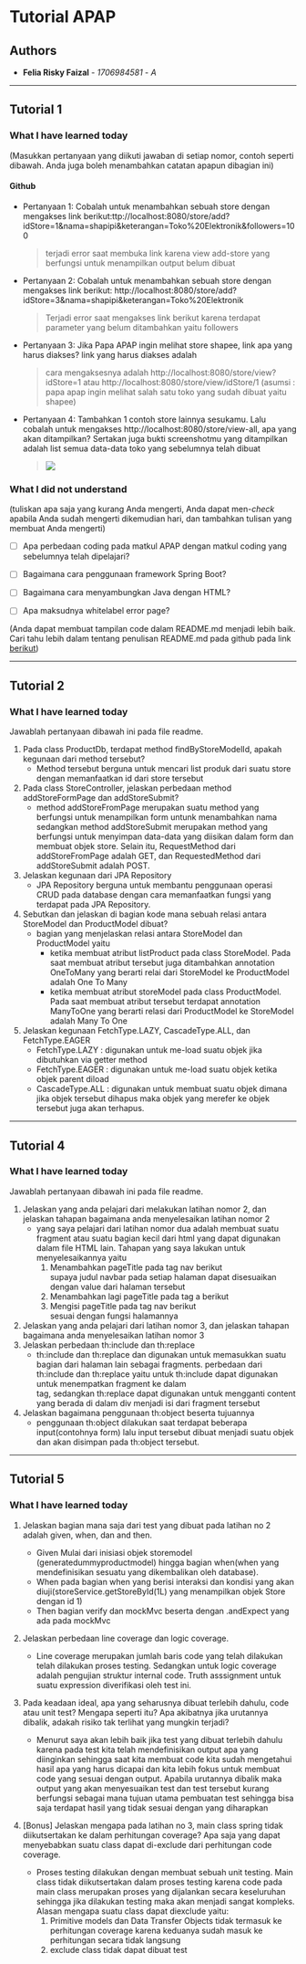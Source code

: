 # Tutorial APAP
## Authors

* **Felia Risky Faizal** - *1706984581* - *A*

---
## Tutorial 1
### What I have learned today
(Masukkan pertanyaan yang diikuti jawaban di setiap nomor, contoh seperti dibawah. Anda juga boleh
menambahkan catatan apapun dibagian ini)
#### Github

-   Pertanyaan 1: Cobalah untuk menambahkan sebuah store dengan mengakses link
    berikut:ttp://localhost:8080/store/add?idStore=1&nama=shapipi&keterangan=Toko%20Elektronik&followers=100
    >terjadi error saat membuka link karena view add-store yang berfungsi untuk menampilkan output belum dibuat


-   Pertanyaan 2: Cobalah untuk menambahkan sebuah store dengan mengakses link berikut: http://localhost:8080/store/add?idStore=3&nama=shapipi&keterangan=Toko%20Elektronik
    >Terjadi error saat mengakses link berikut karena terdapat parameter yang belum ditambahkan yaitu followers

-   Pertanyaan 3: Jika Papa APAP ingin melihat store shapee, link apa yang harus diakses? link yang harus diakses adalah 
    >cara mengaksesnya adalah http://localhost:8080/store/view?idStore=1 atau http://localhost:8080/store/view/idStore/1
    (asumsi : papa apap ingin melihat salah satu toko yang sudah dibuat yaitu shapee)


-   Pertanyaan 4: Tambahkan 1 contoh store lainnya sesukamu. Lalu cobalah untuk mengakses http://localhost:8080/store/view-all, apa yang akan ditampilkan? Sertakan juga bukti screenshotmu yang ditampilkan adalah list semua data-data toko yang sebelumnya telah dibuat
    > ![](https://i.ibb.co/zXh3Xwz/Capture.png)

### What I did not understand
(tuliskan apa saja yang kurang Anda mengerti, Anda dapat men-_check_ apabila Anda sudah mengerti
dikemudian hari, dan tambahkan tulisan yang membuat Anda mengerti)
- [ ] Apa perbedaan coding pada matkul APAP dengan matkul coding yang sebelumnya telah dipelajari?
- [ ] Bagaimana cara penggunaan framework Spring Boot?
- [ ] Bagaimana cara menyambungkan Java dengan HTML?
- [ ] Apa maksudnya whitelabel error page?


(Anda dapat membuat tampilan code dalam README.md menjadi lebih baik. Cari tahu lebih dalam
tentang penulisan README.md pada github pada link
[berikut](https://help.github.com/en/articles/basic-writing-and-formatting-syntax))

---

## Tutorial 2
### What I have learned today
Jawablah pertanyaan dibawah ini pada file readme.
1.  Pada class ProductDb, terdapat method findByStoreModelId, apakah kegunaan dari method
    tersebut?
    - Method tersebut berguna untuk mencari list produk dari suatu store dengan memanfaatkan
    id dari store tersebut
2.  Pada class StoreController, jelaskan perbedaan method addStoreFormPage dan
    addStoreSubmit?
    - method addStoreFromPage merupakan suatu method yang berfungsi untuk menampilkan form untunk menambahkan nama sedangkan
    method addStoreSubmit merupakan method yang berfungsi untuk menyimpan data-data yang diisikan dalam form dan membuat objek store. 
    Selain itu, 
    RequestMethod dari addStoreFromPage adalah GET, dan RequestedMethod dari addStoreSubmit adalah POST.
3.  Jelaskan kegunaan dari JPA Repository
    - JPA Repository berguna untuk membantu penggunaan operasi CRUD pada database dengan cara memanfaatkan fungsi yang 
    terdapat pada JPA Repository.
4.  Sebutkan dan jelaskan di bagian kode mana sebuah relasi antara StoreModel dan
    ProductModel dibuat?
    - bagian yang menjelaskan relasi antara StoreModel dan ProductModel yaitu 
      - ketika membuat atribut listProduct pada class StoreModel. Pada saat membuat atribut tersebut juga ditambahkan annotation OneToMany yang berarti relai
    dari StoreModel ke ProductModel adalah One To Many
      - ketika membuat atribut storeModel pada class ProductModel. Pada saat membuat atribut tersebut terdapat
      annotation ManyToOne yang berarti relasi dari ProductModel ke StoreModel adalah Many To One
5.  Jelaskan kegunaan FetchType.LAZY, CascadeType.ALL, dan FetchType.EAGER
       - FetchType.LAZY : digunakan untuk me-load suatu objek jika dibutuhkan via getter method
       - FetchType.EAGER : digunakan untuk me-load suatu objek ketika objek parent diload
       - CascadeType.ALL : digunakan untuk membuat suatu objek dimana jika objek tersebut dihapus maka objek yang 
                            merefer ke objek tersebut juga akan terhapus.
                            
---

## Tutorial 4
### What I have learned today
Jawablah pertanyaan dibawah ini pada file readme.
1. Jelaskan yang anda pelajari dari melakukan latihan nomor 2, dan jelaskan tahapan bagaimana
anda menyelesaikan latihan nomor 2
    - yang saya pelajari dari latihan nomor dua adalah membuat suatu fragment atau suatu bagian kecil dari html
    yang dapat digunakan dalam file HTML lain. Tahapan yang saya lakukan untuk menyelesaikannya yaitu 
        1. Menambahkan pageTitle pada tag nav berikut <nav th:fragment="navbar (pageTitle)" class="navbar navbar-expand-lg navbar-light bg-light">
        supaya judul navbar pada setiap halaman dapat disesuaikan dengan value dari halaman tersebut
        2. Menambahkan lagi pageTitle pada tag a berikut <a class="navbar-brand" href="#" th:text="${pageTitle}"></a>
        3. Mengisi pageTitle pada tag nav berikut <nav th:replace="fragments/fragment :: navbar (pageTitle='View Store')"></nav>
        sesuai dengan fungsi halamannya
2. Jelaskan yang anda pelajari dari latihan nomor 3, dan jelaskan tahapan bagaimana anda
menyelesaikan latihan nomor 3
3. Jelaskan perbedaan th:include dan th:replace
    - th:include dan th:replace dan digunakan untuk memasukkan suatu bagian dari halaman lain sebagai fragments.
    perbedaan dari th:include dan th:replace yaitu untuk th:include dapat digunakan untuk
    menempatkan fragment ke dalam <div> tag, sedangkan th:replace dapat digunakan untuk mengganti content
    yang berada di dalam div menjadi isi dari fragment tersebut
4. Jelaskan bagaimana penggunaan th:object beserta tujuannya
    - penggunaan th:object dilakukan saat terdapat beberapa input(contohnya form) lalu input tersebut dibuat menjadi suatu
    objek dan akan disimpan pada th:object tersebut.
    
---

## Tutorial 5
### What I have learned today
1. Jelaskan bagian mana saja dari test yang dibuat pada latihan no 2 adalah given, when, dan and
then.
    - Given
       Mulai dari inisiasi objek storemodel (generatedummyproductmodel) hingga bagian when(when yang mendefinisikan
       sesuatu yang dikembalikan oleh database).
    - When
        pada bagian when yang berisi interaksi dan kondisi yang akan diuji(storeService.getStoreById(1L) yang menampilkan
                                                                           objek Store dengan id 1)
    - Then 
        bagian verify dan mockMvc beserta dengan .andExpect yang ada pada mockMvc
        
2. Jelaskan perbedaan line coverage dan logic coverage.
    - Line coverage merupakan jumlah baris code yang telah dilakukan telah dilakukan proses testing. Sedangkan untuk 
    logic coverage adalah pengujian struktur internal code. Truth asssignment untuk suatu expression diverifikasi oleh
    test ini. 
    
3. Pada keadaan ideal, apa yang seharusnya dibuat terlebih dahulu, code atau unit test? Mengapa
seperti itu? Apa akibatnya jika urutannya dibalik, adakah risiko tak terlihat yang mungkin
terjadi?
    - Menurut saya akan lebih baik jika test yang dibuat terlebih dahulu karena pada test kita telah
    mendefinisikan output apa yang diinginkan sehingga saat kita membuat code kita sudah mengetahui hasil apa yang
    harus dicapai dan kita lebih fokus untuk membuat code yang sesuai dengan output. Apabila urutannya dibalik
    maka output yang akan menyesuaikan test dan test tersebut kurang berfungsi sebagai mana tujuan utama pembuatan test sehingga
    bisa saja terdapat hasil yang tidak sesuai dengan yang diharapkan
    
4. [Bonus] Jelaskan mengapa pada latihan no 3, main class spring tidak diikutsertakan ke dalam
perhitungan coverage? Apa saja yang dapat menyebabkan suatu class dapat di-exclude dari
perhitungan code coverage.
    - Proses testing dilakukan dengan membuat sebuah unit testing. Main class tidak diikutsertakan dalam proses testing karena code pada main class
merupakan proses yang dijalankan secara keseluruhan sehingga jika dilakukan testing maka akan menjadi
sangat kompleks.
Alasan mengapa suatu class dapat diexclude yaitu:
        1. Primitive models dan Data Transfer Objects tidak termasuk ke perhitungan coverage karena keduanya sudah masuk ke 
    perhitungan secara tidak langsung
        2. exclude class tidak dapat dibuat test